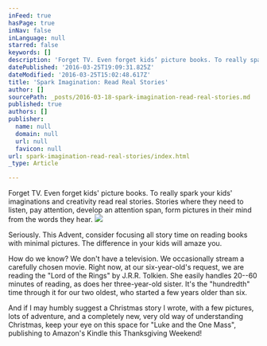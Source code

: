 ```yaml
---
inFeed: true
hasPage: true
inNav: false
inLanguage: null
starred: false
keywords: []
description: 'Forget TV. Even forget kids’ picture books. To really spark your kids’ imaginations and creativity read real stories. Stories where they need to listen, pay attention, develop an attention span, form pictures in their mind from the words they hear.'
datePublished: '2016-03-25T19:09:31.825Z'
dateModified: '2016-03-25T15:02:48.617Z'
title: 'Spark Imagination: Read Real Stories'
author: []
sourcePath: _posts/2016-03-18-spark-imagination-read-real-stories.md
published: true
authors: []
publisher:
  name: null
  domain: null
  url: null
  favicon: null
url: spark-imagination-read-real-stories/index.html
_type: Article

---
```

Forget TV. Even forget kids' picture books. To really spark your kids' imaginations and creativity read real stories. Stories where they need to listen, pay attention, develop an attention span, form pictures in their mind from the words they hear.
![](https://the-grid-user-content.s3-us-west-2.amazonaws.com/bc6834f7-1f6a-4654-848b-95d20a65bb2a.jpg)

Seriously. This Advent, consider focusing all story time on reading books with minimal pictures. The difference in your kids will amaze you.

How do we know? We don't have a television. We occasionally stream a carefully chosen movie. Right now, at our six-year-old's request, we are reading the "Lord of the Rings" by J.R.R. Tolkien. She easily handles 20--60 minutes of reading, as does her three-year-old sister. It's the "hundredth" time through it for our two oldest, who started a few years older than six.

And if I may humbly suggest a Christmas story I wrote, with a few pictures, lots of adventure, and a completely new, very old way of understanding Christmas, keep your eye on this space for "Luke and the One Mass", publishing to Amazon's Kindle this Thanksgiving Weekend!